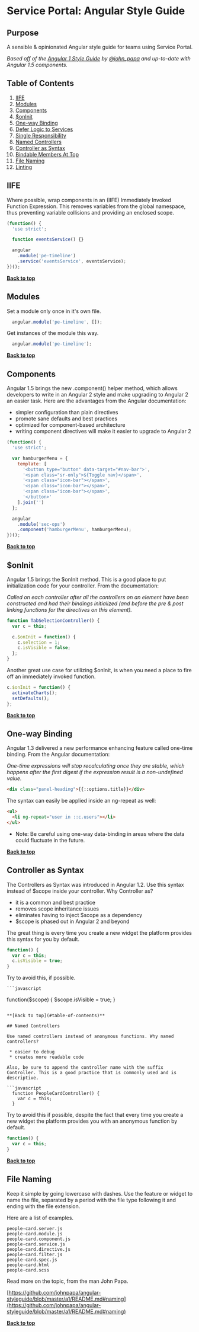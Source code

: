 # Service Portal: Angular Style Guide

## Purpose

A sensible & opinionated Angular style guide for teams using Service Portal.

*Based off of the [Angular 1 Style Guide](https://github.com/johnpapa/angular-styleguide/tree/master/a1) by [@john_papa](http://twitter.com/john_papa) and up-to-date with Angular 1.5 components.*

## Table of Contents

  1. [IIFE](#iife)
  1. [Modules](#modules)
  1. [Components](#components)
  1. [$onInit](#oninit)
  1. [One-way Binding](#one-way-binding)
  1. [Defer Logic to Services](#defer-logic-to-services)
  1. [Single Responsibility](#single-responsibility)
  1. [Named Controllers](#named-controllers)
  1. [Controller as Syntax](#controller-as-syntax)
  1. [Bindable Members At Top](#bindable-members-at-top)
  1. [File Naming](#file-naming)
  1. [Linting](#linting)

## IIFE

  Where possible, wrap components in an (IIFE) Immediately Invoked Function Expression. This removes variables from the global namespace, thus preventing variable collisions and providing an enclosed scope.

  ```javascript
  (function() {
    'use strict';

    function eventsService() {}

    angular
      .module('pe-timeline')
      .service('eventsService', eventsService);
  })();
  ```

**[Back to top](#table-of-contents)**

## Modules

  Set a module only once in it's own file.

  ```javascript
    angular.module('pe-timeline', []);
  ```

  Get instances of the module this way.

  ```javascript
    angular.module('pe-timeline');
  ```

**[Back to top](#table-of-contents)**

## Components

  Angular 1.5 brings the new .component() helper method, which allows developers to write in an Angular 2 style and make upgrading to Angular 2 an easier task. Here are the advantages from the Angular documentation:

  * simpler configuration than plain directives
  * promote sane defaults and best practices
  * optimized for component-based architecture
  * writing component directives will make it easier to upgrade to Angular 2

  ```javascript
  (function() {
    'use strict';

    var hamburgerMenu = {
      template: [
        '<button type="button" data-target="#nav-bar">',
        '<span class="sr-only">${Toggle nav}</span>',
        '<span class="icon-bar"></span>',
        '<span class="icon-bar"></span>',
        '<span class="icon-bar"></span>',
        '</button>'
      ].join('')
    };

    angular
      .module('sec-ops')
      .component('hamburgerMenu', hamburgerMenu);
  })();
  ```

**[Back to top](#table-of-contents)**

## $onInit

Angular 1.5 brings the $onInit method. This is a good place to put initialization code for your controller. From the documentation:

*Called on each controller after all the controllers on an element have been constructed and had their bindings initialized (and before the pre & post linking functions for the directives on this element).*

  ```javascript
  function TabSelectionController() {
    var c = this;

    c.$onInit = function() {
      c.selection = 1;
      c.isVisible = false;
    };
  }
  ```

  Another great use case for utilizing $onInit, is when you need a place to fire off an immediately invoked function.

  ```javascript
  c.$onInit = function() {
    activateCharts();
    setDefaults();
  };
  ```

**[Back to top](#table-of-contents)**

## One-way Binding

  Angular 1.3 delivered a new performance enhancing feature called one-time binding. From the Angular documentation:

  *One-time expressions will stop recalculating once they are stable, which happens after the first digest if the expression result is a non-undefined value.*

  ```html
  <div class="panel-heading">{{::options.title}}</div>
  ```

  The syntax can easily be applied inside an ng-repeat as well:

  ```html
  <ul>
    <li ng-repeat="user in ::c.users"></li>
  </ul>
  ```
  - Note: Be careful using one-way data-binding in areas where the data could fluctuate in the future.

**[Back to top](#table-of-contents)**

## Controller as Syntax

  The Controllers as Syntax was introduced in Angular 1.2. Use this syntax instead of $scope inside your controller. Why Controller as?

   * it is a common and best practice
   * removes scope inheritance issues
   * eliminates having to inject $scope as a dependency
   * $scope is phased out in Angular 2 and beyond

  The great thing is every time you create a new widget the platform provides this syntax for you by default.

  ```javascript
  function() {
    var c = this;
    c.isVisible = true;
  }
  ```

  Try to avoid this, if possible.

    ```javascript
  function($scope) {
    $scope.isVisible = true;
  }
  ```

**[Back to top](#table-of-contents)**

## Named Controllers

  Use named controllers instead of anonymous functions. Why named controllers?

   * easier to debug
   * creates more readable code

  Also, be sure to append the controller name with the suffix Controller. This is a good practice that is commonly used and is descriptive.

  ```javascript
    function PeopleCardController() {
      var c = this;
    }
  ```

  Try to avoid this if possible, despite the fact that every time you create a new widget the platform provides you with an anonymous function by default.

  ```javascript
  function() {
    var c = this;
  }
  ```

**[Back to top](#table-of-contents)**

## File Naming

  Keep it simple by going lowercase with dashes. Use the feature or widget to name the file, separated by a period with the file type following it and ending with the file extension.

  Here are a list of examples.

  ```
  people-card.server.js
  people-card.module.js
  people-card.component.js
  people-card.service.js
  people-card.directive.js
  people-card.filter.js
  people-card.spec.js
  people-card.html
  people-card.scss
  ```

  Read more on the topic, from the man John Papa.

  [https://github.com/johnpapa/angular-styleguide/blob/master/a1/README.md#naming](https://github.com/johnpapa/angular-styleguide/blob/master/a1/README.md#naming)

**[Back to top](#table-of-contents)**